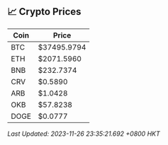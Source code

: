 ## 📈 Crypto Prices

| Coin | Price |
| ---- | ----- |
| BTC | $37495.9794 |
| ETH | $2071.5960 |
| BNB | $232.7374 |
| CRV | $0.5890 |
| ARB | $1.0428 |
| OKB | $57.8238 |
| DOGE | $0.0777 |

_Last Updated: 2023-11-26 23:35:21.692 +0800 HKT_